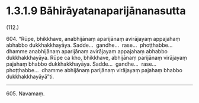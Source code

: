 

# 1.3.1.9 Bāhirāyatanaparijānanasutta





(112.)

604\. “Rūpe, bhikkhave, anabhijānaṃ aparijānaṃ avirājayaṃ appajahaṃ abhabbo dukkhakkhayāya. Sadde…  gandhe…  rase…  phoṭṭhabbe…  dhamme anabhijānaṃ aparijānaṃ avirājayaṃ appajahaṃ abhabbo dukkhakkhayāya. Rūpe ca kho, bhikkhave, abhijānaṃ parijānaṃ virājayaṃ pajahaṃ bhabbo dukkhakkhayāya. Sadde…  gandhe…  rase…  phoṭṭhabbe…  dhamme abhijānaṃ parijānaṃ virājayaṃ pajahaṃ bhabbo dukkhakkhayāyā”ti.

---

605\. Navamaṃ.





